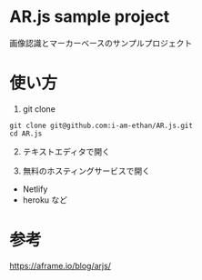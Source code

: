 # AR.js sample project

画像認識とマーカーベースのサンプルプロジェクト

# 使い方
1. git clone
```
git clone git@github.com:i-am-ethan/AR.js.git
cd AR.js
```

2. テキストエディタで開く

3. 無料のホスティングサービスで開く
- Netlify
- heroku
など


# 参考
https://aframe.io/blog/arjs/